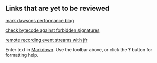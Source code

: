 ## Links that are yet to be reviewed

[mark dawsons performance blog](https://www.jabperf.com/about/)

[check bytecode against forbidden signatures](https://github.com/policeman-tools/forbidden-apis/wiki)

[remote recording event streams with jfr](https://egahlin.github.io/2021/05/17/remote-recording-stream.html)



Enter text in [Markdown](http://daringfireball.net/projects/markdown/). Use the toolbar above, or click the **?** button for formatting help.
